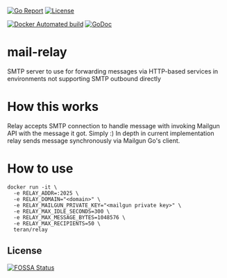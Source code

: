 [![Go Report](https://goreportcard.com/badge/github.com/dapperlabs/relay)](https://goreportcard.com/report/github.com/dapperlabs/relay)
[![License](https://img.shields.io/github/license/dapperlabs/relay.svg)](https://github.com/dapperlabs/relay/blob/master/LICENSE)

[![Docker Automated build](https://img.shields.io/docker/automated/dapperlabs/relay.svg)](https://hub.docker.com/r/dapperlabs/relay/)
[![GoDoc](https://godoc.org/github.com/dapperlabs/relay?status.svg)](https://godoc.org/github.com/dapperlabs/relay)

# mail-relay

SMTP server to use for forwarding messages via HTTP-based services in environments not supporting SMTP outbound directly

# How this works
Relay accepts SMTP connection to handle message with invoking Mailgun API with the message it got. Simply :)
In depth in current implementation relay sends message synchronously via Mailgun Go's client.

# How to use
```
docker run -it \
  -e RELAY_ADDR=:2025 \
  -e RELAY_DOMAIN="<domain>" \
  -e RELAY_MAILGUN_PRIVATE_KEY="<mailgun private key>" \
  -e RELAY_MAX_IDLE_SECONDS=300 \
  -e RELAY_MAX_MESSAGE_BYTES=1048576 \
  -e RELAY_MAX_RECIPIENTS=50 \
  teran/relay
```


## License
[![FOSSA Status](https://app.fossa.io/api/projects/git%2Bgithub.com%2Fteran%2Frelay.svg?type=large)](https://app.fossa.io/projects/git%2Bgithub.com%2Fteran%2Frelay?ref=badge_large)
